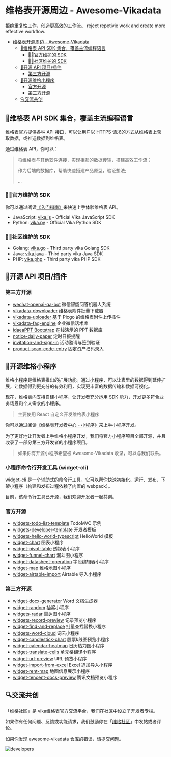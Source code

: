 # 维格表开源周边 - Awesome-Vikadata
拒绝重复性工作，创造更高效的工作流。
reject repetivie work and create more effective workflow.

- [维格表开源周边 - Awesome-Vikadata](#维格表开源周边---awesome-vikadata)
  - [🎯维格表 API SDK 集合，覆盖主流编程语言](#维格表-api-sdk-集合覆盖主流编程语言)
    - [👨‍💻官方维护的 SDK](#官方维护的-sdk)
    - [👨‍💻社区维护的 SDK](#社区维护的-sdk)
  - [🎯开源 API 项目/插件](#开源-api-项目插件)
    - [第三方开源](#第三方开源)
  - [🎯开源维格小程序](#开源维格小程序)
    - [官方开源](#官方开源)
    - [第三方开源](#第三方开源-1)
  - [🔍交流共创](#交流共创)

## 🎯维格表 API SDK 集合，覆盖主流编程语言
维格表官方提供各种 API 接口，可以让用户以 HTTPS 请求的方式从维格表上获取数据，或推送数据到维格表。

通过维格表 API，你可以：

> 将维格表与其他软件连接，实现相互的数据传输，搭建高效工作流；
> 
> 作为后端的数据库，帮助快速搭建产品原型，验证想法;
> 
> ...

### 👨‍💻官方维护的 SDK
你可以通过阅读[《入门指南》](https://vika.cn/developers/api/quick-start)来快速上手体验维格表 API。

- JavaScript: [vika.js](https://github.com/vikadata/vika.js) - Official Vika JavaScript SDK
- Python: [vika.py](https://github.com/vikadata/vika.py) - Official Vika Python SDK

### 👨‍💻社区维护的 SDK
- Golang: [vika.go](https://github.com/vikadata/vika.go) - Third party vika Golang SDK
- Java: [vika.java](https://github.com/vikadata/vika.java) - Third party vika Java SDK
- PHP: [vika.php](https://github.com/vikadata/vika.php) - Third party vika PHP SDK

## 🎯开源 API 项目/插件

### 第三方开源
- [wechat-openai-qa-bot](https://github.com/choogoo/wechat-openai-qa-bot) 微信智能问答机器人系统
- [vikadata-downloader](https://github.com/kwp-lab/vika-downloader) 维格表附件批量下载器
- [vikadata-uploader](https://github.com/kwp-lab/picgo-plugin-vikadata) 基于 Picgo 的维格表附件上传插件
- [vikadata-faq-engine](https://github.com/kwp-lab/vika-faq-engine) 企业微信话术库
- [idaeaPPT Bootstrap](https://github.com/kwp-lab/idealPPT-Bootstrap) 在线演示的 PPT 数据库
- [notice-daily-paper](https://github.com/Niko030303/vikadata-api-notice-daily-paper) 定时日报提醒
- [invitation-and-sign-in](https://github.com/Niko030303/invitation-and-sign-in) 活动邀请与签到验证
- [product-scan-code-entry](https://github.com/Niko030303/product-scan-code-entry) 固定资产扫码录入

## 🎯开源维格小程序

维格小程序是维格表推出的扩展功能。通过小程序，可以让表里的数据得到延伸扩展，让数据得到更充分的有效利用，实现更丰富的数据传输和数据可视化。

现在，维格表内支持自建小程序，让开发者充分运用 SDK 能力，开发更多符合业务场景和个人需求的小程序。

> 主要使用 React 自定义开发维格表小程序

你可以通过阅读[《维格表开发者中心 - 小程序》](https://vika.cn/developers/widget/start)来上手小程序开发。

为了更好地让开发者上手维格小程序开发，我们将官方小程序项目全部开源，并且收录了一部分第三方开发者的小程序项目。

> 如果你有开源小程序希望被 Awesome-Vikadata 收录，可以与我们联系。

### 小程序命令行开发工具 (widget-cli)

[widget-cli](https://github.com/vikadata/widget-cli) 是一个辅助式的命令行工具，它可以帮你快速初始化、运行、发布、下架小程序（构建和发布过程依赖了内置的 webpack）。

目前，该命令行工具已开源，我们欢迎开发者一起共创。

### 官方开源
- [widgets-todo-list-template](https://github.com/vikadata/widgets-todo-list-template) TodoMVC 示例
- [widgets-developer-template](https://github.com/vikadata/widgets-developer-template) 开发者模板
- [widgets-hello-world-typescript](https://github.com/vikadata/widgets-hello-world-typescript) HelloWorld 模板
- [widget-chart](https://github.com/vikadata/widget-chart) 图表小程序
- [widget-pivot-table](https://github.com/vikadata/vikadata-widget-pivot-table) 透视表小程序
- [widget-funnel-chart](https://github.com/vikadata/widget-funnel-chart) 漏斗图小程序
- [widget-datasheet-operation](https://github.com/vikadata/widget-datasheet-operation) 字段编辑器小程序
- [widget-map](https://github.com/vikadata/widget-map) 维格地图小程序
- [widget-airtable-import](https://github.com/vikadata/widget-airtable-import) Airtable 导入小程序




### 第三方开源
- [widget-docx-generator](https://github.com/kwp-lab/vikadata-widget-docx-generator) Word 文档生成器
- [widget-random](https://github.com/Liamzai/vika-random-widget) 抽奖小程序
- [widgets-radar](https://github.com/kwp-lab/vikadata-widget-radar) 雷达图小程序
- [widgets-record-preview](https://github.com/yikeke/URL-Preview-Vika-Widget) 记录预览小程序
- [widget-find-and-replace](https://github.com/Niko030303/vikadata-widget-find-and-replace) 批量查找替换小程序
- [widgets-word-cloud](https://github.com/vikadata/widgets-word-cloud) 词云小程序
- [widget-candlestick-chart](https://github.com/Niko030303/vikadata-widget-candlestick-chart) 股票k线图预览小程序
- [widget-calendar-heatmap](https://github.com/Niko030303/vikadata-widget-calendar-heatmap) 日历热力图小程序
- [widget-translate-cells](https://github.com/yikeke/Translate-Cells-Vika-Widget) 单元格翻译小程序
- [widget-url-preview](https://github.com/yikeke/URL-Preview-Vika-Widget) URL 预览小程序
- [widget-import-from-excel](https://github.com/xukecheng/vikadata-widget-import-from-excel) Excel 追加导入小程序
- [widget-rent-map](https://github.com/laboonly/widgets-rent-map) 地图信息展示小程序
- [widget-tencent-docs-preview](https://github.com/Cococococococococococococo/tencent) 腾讯文档预览小程序

## 🔍交流共创
「[维格社区](https://bbs.vika.cn/feature/2)」是 vika维格表官方交流平台，我们在社区中设立了开发者专栏。

如果你有任何问题、反馈或功能请求，我们鼓励你在「[维格社区](https://bbs.vika.cn/feature/2)」中发帖或者评论。

如果你发现 awesome-vikadata 仓库的错误，请[提交问题](https://github.com/vikadata/awesome-vikadata/issues)。

![developers](https://s1.vika.cn/space/2022/02/11/d933e1ca75084e09a96c50152a7ed4ac)
